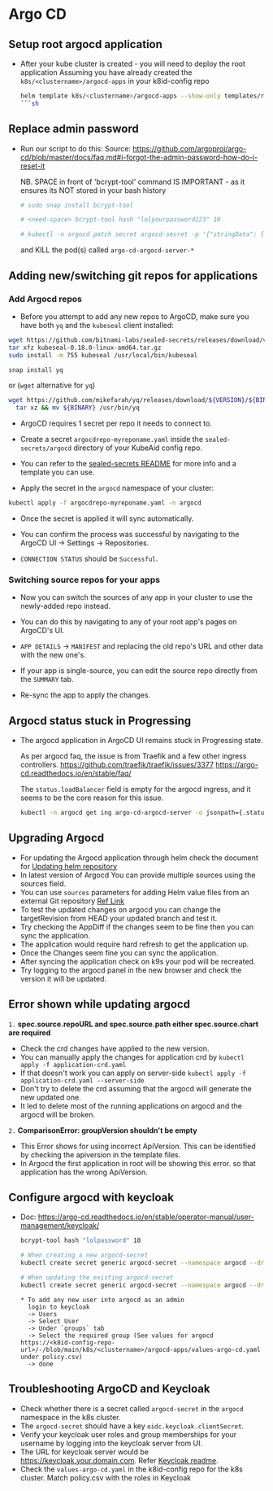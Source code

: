 # Argo CD

## Setup root argocd application

* After your kube cluster is created - you will need to deploy the root application
  Assuming you have already created the `k8s/<clustername>/argocd-apps` in your k8id-config repo

  ```sh
  helm template k8s/<clustername>/argocd-apps --show-only templates/root.yaml | kubectl apply -f -
  ```sh

## Replace admin password

* Run our script to do this:
  Source: https://github.com/argoproj/argo-cd/blob/master/docs/faq.md#i-forgot-the-admin-password-how-do-i-reset-it

  NB. SPACE in front of 'bcrypt-tool' command IS IMPORTANT - as it ensures its NOT stored in your bash history

  ```sh
  # sudo snap install bcrypt-tool

  # <need-space> bcrypt-tool hash "lolyourpassword123" 10

  # kubectl -n argocd patch secret argocd-secret -p '{"stringData": { "admin.password": "<insert-bcrypt-hash>", "admin.passwordMtime": "'$(date +%FT%T%Z)'" }}'
  ```

  and KILL the pod(s) called `argo-cd-argocd-server-*`

## Adding new/switching git repos for applications

### Add Argocd repos

* Before you attempt to add any new repos to ArgoCD, make sure you have both `yq` and the `kubeseal` client installed:

```sh
wget https://github.com/bitnami-labs/sealed-secrets/releases/download/v0.18.0/kubeseal-0.18.0-linux-amd64.tar.gz
tar xfz kubeseal-0.18.0-linux-amd64.tar.gz
sudo install -m 755 kubeseal /usr/local/bin/kubeseal
```

```sh
snap install yq
```

or (`wget` alternative for `yq`)

```sh
wget https://github.com/mikefarah/yq/releases/download/${VERSION}/${BINARY}.tar.gz -O - |\
  tar xz && mv ${BINARY} /usr/bin/yq
```

* ArgoCD requires 1 secret per repo it needs to connect to.

* Create a secret `argocdrepo-myreponame.yaml` inside the `sealed-secrets/argocd` directory of your KubeAid config repo.

* You can refer to the [sealed-secrets README](../sealed-secrets/README.md) for more info and a template you can use.

* Apply the secret in the `argocd` namespace of your cluster:

```sh
kubectl apply -f argocdrepo-myreponame.yaml -n argocd
```

* Once the secret is applied it will sync automatically.

* You can confirm the process was successful by navigating to the ArgoCD UI -> Settings -> Repositories.

* `CONNECTION STATUS` should be `Successful`.

### Switching source repos for your apps

* Now you can switch the sources of any app in your cluster to use the newly-added repo instead.

* You can do this by navigating to any of your root app's pages on ArgoCD's UI.

* `APP DETAILS` -> `MANIFEST` and replacing the old repo's URL and other data with the new one's.

* If your app is single-source, you can edit the source repo directly from the `SUMMARY` tab.

* Re-sync the app to apply the changes.

## Argocd status stuck in Progressing

* The argocd application in ArgoCD UI remains stuck in Progressing state.

  As per argocd faq, the issue is from Traefik and a few other ingress controllers.
  https://github.com/traefik/traefik/issues/3377
  https://argo-cd.readthedocs.io/en/stable/faq/

  The `status.loadBalancer` field is empty for the argocd ingress, and it seems to be the core reason for this issue.

  ```sh
  kubectl -n argocd get ing argo-cd-argocd-server -o jsonpath={.status}
  ```

## Upgrading Argocd

* For updating the Argocd application through helm check the document for [Updating helm repository](../../bin/README.md)
* In latest version of Argocd You can provide multiple sources using the sources field.
* You can use `sources` parameters for adding Helm value files from an external Git repository [Ref Link](https://argo-cd.readthedocs.io/en/stable/user-guide/multiple_sources/#helm-value-files-from-external-git-repository)
* To test the updated changes on argocd you can change the targetRevision from HEAD your updated branch and test it.
* Try checking the AppDiff if the changes seem to be fine then you can sync the application.
* The application would require hard refresh to get the application up.
* Once the Changes seem fine you can sync the application.
* After syncing the application check on k9s your pod will be recreated.
* Try logging to the argocd panel in the new browser and check the version it will be updated.

## Error shown while updating argocd

`1.` **spec.source.repoURL and spec.source.path either spec.source.chart are required**

* Check the crd changes have applied to the new version.
* You can manually apply the changes for application crd by `kubectl apply -f application-crd.yaml`
* If that doesn't work you can apply on server-side `kubectl apply -f application-crd.yaml --server-side`
* Don't try to delete the crd assuming that the argocd will generate the new updated one.
* It led to delete most of the running applications on argocd and the argocd will be broken.

`2.` **ComparisonError: groupVersion shouldn't be empty**

* This Error shows for using incorrect ApiVersion. This can be identified by checking the apiversion in the template files.
* In Argocd the first application in root will be showing this error. so that application has the wrong ApiVersion.

## Configure argocd with keycloak

* Doc: https://argo-cd.readthedocs.io/en/stable/operator-manual/user-management/keycloak/

  ```sh
  bcrypt-tool hash "lolpassword" 10

  # When creating a new argocd-secret
  kubectl create secret generic argocd-secret --namespace argocd --dry-run=client --from-literal=admin.password='crypt-output-from-above-command' --from-literal=admin.passwordMtime="$(date +%FT%T%Z)" --from-literal=oidc.keycloak.clientSecret='you-get-from-keycloak' --from-literal=server.secretkey='any-random-string-which-is-long-enough' --output=yaml | kubeseal --controller-name sealed-secrets --controller-namespace system -o yaml - > argocd-secret.yaml

  # When updating the existing argocd-secret
  kubectl create secret generic argocd-secret --namespace argocd --dry-run=client --from-literal=oidc.keycloak.clientSecret="you-get-from-keycloak" -o yaml| kubeseal --controller-namespace system --controller-name sealed-secrets --format yaml --merge-into argocd-secret.yaml
  ```

  ```raw
  * To add any new user into argocd as an admin
    login to keycloak
    -> Users
    -> Select User
    -> Under `groups` tab
    -> Select the required group (See values for argocd https://<k8id-config-repo-url>/-/blob/main/k8s/<clustername>/argocd-apps/values-argo-cd.yaml under policy.csv)
    -> done
  ```

## Troubleshooting ArgoCD and Keycloak

* Check whether there is a secret called `argocd-secret` in the `argocd` namespace in the k8s cluster.
* The `argocd-secret` should have a key `oidc.keycloak.clientSecret`.
* Verify your keycloak user roles and group memberships for your username by logging into the keycloak server from UI.
* The URL for keycloak server would be https://keycloak.your.domain.com. Refer [Keycloak readme](../keycloak/README.md).
* Check the `values-argo-cd.yaml` in the k8id-config repo for the k8s cluster. Match policy.csv with the roles in Keycloak
